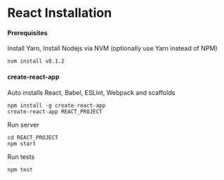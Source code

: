 React Installation
==================

#### Prerequisites

Install Yarn, Install Nodejs via NVM (optionally use Yarn instead of NPM)

    
    nvm install v8.1.2
    
#### create-react-app

Auto installs React, Babel, ESLint, Webpack and scaffolds

    npm install -g create-react-app
    create-react-app REACT_PROJECT

Run server

    cd REACT_PROJECT
    npm start
    
Run tests

    npm test
